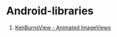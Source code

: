 # Android-libraries

1. [KenBurnsView - Animated ImageViews](https://github.com/flavioarfaria/KenBurnsView)
